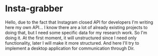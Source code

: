 # Insta-grabber

Hello, due to the fact that Instagram closed API for developers I'm writing here my own API... 
I know there are a lot of already existing projects to doing that, but I need some specific data for my research work. 
So I'm doing it. 
At the first moment, it will unstructured since I need only functionality, later I will make it more structured. 
And here I'll try to implement a desktop application for communication through Dir.
